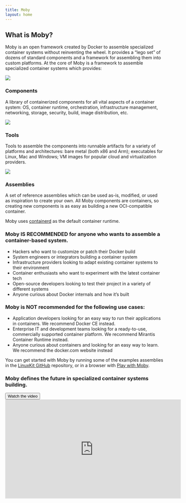 ```yaml
---
title: Moby
layout: home
---
```


<section class="about">
    <div class="container">
        <div class="row">
            <div class="col-lg-9 block-alternate">
                <h2>What is Moby?</h2>
                <p class="lead">Moby is an open framework created by Docker to assemble specialized container systems without reinventing the wheel. It provides a “lego set” of dozens of standard components and a framework for assembling them into custom platforms. At the core of Moby is a framework to assemble specialized container systems which provides:</p>
            </div>
        </div>
        <div class="row">
            <div class="col-md-6 col-lg-4 block">
                <div class="icon">
                    <img src="{{ 'images/components.svg' | relative_url }}">
                </div>
                <h3>Components</h3>
                <p>A library of containerized components for all vital aspects of a container system: OS, container runtime, orchestration, infrastructure management, networking, storage, security, build, image distribution, etc.</p>
            </div>
            <div class="col-md-6 col-lg-4 block">
                <div class="icon">
                    <img src="{{ 'images/tools.svg' | relative_url }}">
                </div>
                <h3>Tools</h3>
                <p>
                    Tools to assemble the components into runnable artifacts for a variety of platforms and architectures: bare metal (both x86 and Arm); executables for Linux, Mac and Windows; VM images for popular cloud and virtualization providers.
                </p>
            </div>
            <div class="col-md-6 col-lg-4 block">
                <div class="icon">
                    <img src="{{ 'images/assemblies.svg' | relative_url }}">
                </div>
                <h3>Assemblies</h3>
                <p>A set of reference assemblies which can be used as-is, modified, or used as inspiration to create your own. All Moby components are containers, so creating new components is as easy as building a new OCI-compatible container.
                </p>
            </div>
        </div>
        <div class="gradient-bar">
            <p>Moby uses <a href="https://github.com/containerd/containerd" target="_blank">containerd</a> as the default container runtime.</p>
        </div>
    </div>
</section>
<section class="section-usage">
    <div class="container">
        <div class="row">
            <div class="col-lg-6 block-vertical">
                <h3>Moby IS RECOMMENDED for anyone who wants to assemble a container-based system.</h3>
                <ul>
                    <li>Hackers who want to customize or patch their Docker build</li>
                    <li>System engineers or integrators building a container system</li>
                    <li>Infrastructure providers looking to adapt existing container systems to their environment</li>
                    <li>Container enthusiasts who want to experiment with the latest container tech</li>
                    <li>Open-source developers looking to test their project in a variety of different systems</li>
                    <li>Anyone curious about Docker internals and how it’s built</li>
                </ul>
            </div>
            <div class="col-lg-6 block-vertical">
                <h3>Moby is NOT recommended for the following use cases:</h3>
                <ul>
                    <li>Application developers looking for an easy way to run their applications in containers. We recommend Docker CE instead.</li>
                    <li>Enterprise IT and development teams looking for a ready-to-use, commercially supported container platform. We recommend Mirantis Container Runtime instead.</li>
                    <li>Anyone curious about containers and looking for an easy way to learn. We recommend the docker.com website instead</li>
                </ul>
            </div>
            <div class="gradient-bar-2">
                <p>You can get started with Moby by running some of the examples assemblies in the <a href="https://github.com/linuxkit/linuxkit" target="_blank">LinuxKit GitHub</a> repository, or in a browser with <a href="http://play-with-moby.com/" target="_blank">Play with Moby</a>.</p>
            </div>
        </div>
    </div>
</section>
<section class="section-city">
    <div class="container">
        <div class="row">
            <div class="col-md-5 block-alt">
                <h3>Moby defines the future in specialized container systems building.</h3>
                <p class="alt"></p>
                <button type="button" class="btn btn-primary" data-toggle="modal" data-target="#myModal">
                Watch the video
                </button>
            </div>
        </div>
    </div>
</section>
<!-- Modal -->
<div class="modal fade" id="myModal" tabindex="-1" role="dialog" aria-labelledby="exampleModalLabel" aria-hidden="true">
    <div class="modal-dialog" role="document">
        <div class="modal-content">
            <div class="modal-body">
                <iframe width="560" height="315" src="https://www.youtube.com/embed/jcRR0g0kO4o" frameborder="0" allowfullscreen></iframe>
            </div>
        </div>
    </div>
</div>
